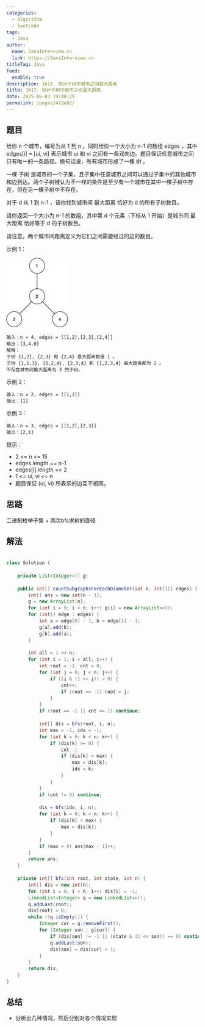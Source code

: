 ```yaml
---
categories: 
  - algorithm
  - leetcode
tags: 
  - Java
author: 
  name: JavaInterview.cn
  link: https://JavaInterview.cn
titleTag: Java
feed: 
  enable: true
description: 1617. 统计子树中城市之间最大距离
title: 1617. 统计子树中城市之间最大距离
date: 2025-06-03 19:40:29
permalink: /pages/472e02/
---
```


## 题目

给你 n 个城市，编号为从 1 到 n 。同时给你一个大小为 n-1 的数组 edges ，其中 edges[i] = [ui, vi] 表示城市 ui 和 vi 之间有一条双向边。题目保证任意城市之间只有唯一的一条路径。换句话说，所有城市形成了一棵 树 。

一棵 子树 是城市的一个子集，且子集中任意城市之间可以通过子集中的其他城市和边到达。两个子树被认为不一样的条件是至少有一个城市在其中一棵子树中存在，但在另一棵子树中不存在。

对于 d 从 1 到 n-1 ，请你找到城市间 最大距离 恰好为 d 的所有子树数目。

请你返回一个大小为 n-1 的数组，其中第 d 个元素（下标从 1 开始）是城市间 最大距离 恰好等于 d 的子树数目。

请注意，两个城市间距离定义为它们之间需要经过的边的数目。



示例 1：

![p1.png](../../../media/pictures/leetcode/p1.png)

    输入：n = 4, edges = [[1,2],[2,3],[2,4]]
    输出：[3,4,0]
    解释：
    子树 {1,2}, {2,3} 和 {2,4} 最大距离都是 1 。
    子树 {1,2,3}, {1,2,4}, {2,3,4} 和 {1,2,3,4} 最大距离都为 2 。
    不存在城市间最大距离为 3 的子树。
示例 2：

    输入：n = 2, edges = [[1,2]]
    输出：[1]
示例 3：

    输入：n = 3, edges = [[1,2],[2,3]]
    输出：[2,1]
    

提示：

* 2 <= n <= 15
* edges.length == n-1
* edges[i].length == 2
* 1 <= ui, vi <= n
* 题目保证 (ui, vi) 所表示的边互不相同。

## 思路

二进制枚举子集 + 两次bfs求树的直径

## 解法
```java

class Solution {

    private List<Integer>[] g;

    public int[] countSubgraphsForEachDiameter(int n, int[][] edges) {
        int[] ans = new int[n - 1];
        g = new ArrayList[n];
        for (int i = 0; i < n; i++) g[i] = new ArrayList<>();
        for (int[] edge : edges) {
            int a = edge[0] - 1, b = edge[1] - 1;
            g[a].add(b);
            g[b].add(a);
        }

        int all = 1 << n;
        for (int i = 1; i < all; i++) {
            int root = -1, cnt = 0;
            for (int j = 0; j < n; j++) {
                if ((i & (1 << j)) > 0) {
                    cnt++;
                    if (root == -1) root = j;
                }
            }
            if (root == -1 || cnt <= 1) continue;

            int[] dis = bfs(root, i, n);
            int max = -1, idx = -1;
            for (int k = 0; k < n; k++) {
                if (dis[k] >= 0) {
                    cnt--;
                    if (dis[k] > max) {
                        max = dis[k];
                        idx = k;
                    }
                }
            }
            if (cnt != 0) continue;

            dis = bfs(idx, i, n);
            for (int k = 0; k < n; k++) {
                if (dis[k] > max) {
                    max = dis[k];
                }
            }
            if (max > 0) ans[max - 1]++;
        }
        return ans;
    }

    private int[] bfs(int root, int state, int n) {
        int[] dis = new int[n];
        for (int i = 0; i < n; i++) dis[i] = -1;
        LinkedList<Integer> q = new LinkedList<>();
        q.addLast(root);
        dis[root] = 0;
        while (!q.isEmpty()) {
            Integer cur = q.removeFirst();
            for (Integer son : g[cur]) {
                if (dis[son] != -1 || (state & (1 << son)) == 0) continue;
                q.addLast(son);
                dis[son] = dis[cur] + 1;
            }
        }
        return dis;
    }
}
```

## 总结

- 分析出几种情况，然后分别对各个情况实现 
